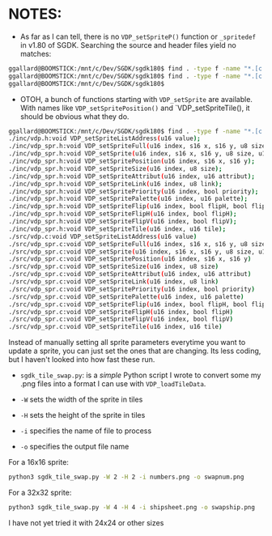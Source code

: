 # NOTES:
* As far as I can tell, there is no `VDP_setSpriteP()` function or `_spritedef` in v1.80 of SGDK.  Searching the source and header files yield no matches:
```bash
ggallard@BOOMSTICK:/mnt/c/Dev/SGDK/sgdk180$ find . -type f -name "*.[c|h]" -exec grep "\b_spritedef\b" {} +
ggallard@BOOMSTICK:/mnt/c/Dev/SGDK/sgdk180$ find . -type f -name "*.[c|h]" -exec grep "\bVDP_setSpriteP\b" --color {} +
ggallard@BOOMSTICK:/mnt/c/Dev/SGDK/sgdk180$
```
* OTOH, a bunch of functions starting with `VDP_setSprite` are available.  With names like `VDP_setSpritePosition()` and `VDP_setSpriteTile(), it should be obvious what they do.
```bash
ggallard@BOOMSTICK:/mnt/c/Dev/SGDK/sgdk180$ find . -type f -name "*.[c|h]" -exec grep "\bvoid VDP_setSprite" --color {} +
./inc/vdp.h:void VDP_setSpriteListAddress(u16 value);
./inc/vdp_spr.h:void VDP_setSpriteFull(u16 index, s16 x, s16 y, u8 size, u16 attribut, u8 link);
./inc/vdp_spr.h:void VDP_setSprite(u16 index, s16 x, s16 y, u8 size, u16 attribut);
./inc/vdp_spr.h:void VDP_setSpritePosition(u16 index, s16 x, s16 y);
./inc/vdp_spr.h:void VDP_setSpriteSize(u16 index, u8 size);
./inc/vdp_spr.h:void VDP_setSpriteAttribut(u16 index, u16 attribut);
./inc/vdp_spr.h:void VDP_setSpriteLink(u16 index, u8 link);
./inc/vdp_spr.h:void VDP_setSpritePriority(u16 index, bool priority);
./inc/vdp_spr.h:void VDP_setSpritePalette(u16 index, u16 palette);
./inc/vdp_spr.h:void VDP_setSpriteFlip(u16 index, bool flipH, bool flipV);
./inc/vdp_spr.h:void VDP_setSpriteFlipH(u16 index, bool flipH);
./inc/vdp_spr.h:void VDP_setSpriteFlipV(u16 index, bool flipV);
./inc/vdp_spr.h:void VDP_setSpriteTile(u16 index, u16 tile);
./src/vdp.c:void VDP_setSpriteListAddress(u16 value)
./src/vdp_spr.c:void VDP_setSpriteFull(u16 index, s16 x, s16 y, u8 size, u16 attribut, u8 link)
./src/vdp_spr.c:void VDP_setSprite(u16 index, s16 x, s16 y, u8 size, u16 attribut)
./src/vdp_spr.c:void VDP_setSpritePosition(u16 index, s16 x, s16 y)
./src/vdp_spr.c:void VDP_setSpriteSize(u16 index, u8 size)
./src/vdp_spr.c:void VDP_setSpriteAttribut(u16 index, u16 attribut)
./src/vdp_spr.c:void VDP_setSpriteLink(u16 index, u8 link)
./src/vdp_spr.c:void VDP_setSpritePriority(u16 index, bool priority)
./src/vdp_spr.c:void VDP_setSpritePalette(u16 index, u16 palette)
./src/vdp_spr.c:void VDP_setSpriteFlip(u16 index, bool flipH, bool flipV)
./src/vdp_spr.c:void VDP_setSpriteFlipH(u16 index, bool flipH)
./src/vdp_spr.c:void VDP_setSpriteFlipV(u16 index, bool flipV)
./src/vdp_spr.c:void VDP_setSpriteTile(u16 index, u16 tile)
```
Instead of manually setting all sprite parameters everytime you want to update a sprite, you can just set the ones that are changing. Its less coding, but I haven't looked into how fast these run.

* `sgdk_tile_swap.py`: is a *simple* Python script I wrote to convert some my .png files into a format I can use with `VDP_loadTileData`. 

* `-W` sets the width of the sprite in tiles 
* `-H` sets the height of the sprite in tiles 
* `-i` specifies the name of file to process
* `-o` specifies the output file name 

For a 16x16 sprite:
```bash
python3 sgdk_tile_swap.py -W 2 -H 2 -i numbers.png -o swapnum.png
```
For a 32x32 sprite:
```bash
python3 sgdk_tile_swap.py -W 4 -H 4 -i shipsheet.png -o swapship.png
```
I have not yet tried it with 24x24 or other sizes




